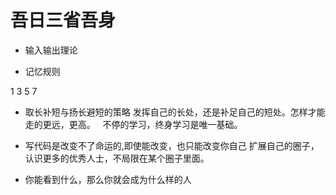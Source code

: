 # 吾日三省吾身

* 输入输出理论

* 记忆规则

1  3     5        7

* 取长补短与扬长避短的策略
发挥自己的长处，还是补足自己的短处。怎样才能走的更远，更高。   
不停的学习，终身学习是唯一基础。

* 写代码是改变不了命运的,即使能改变，也只能改变你自己
扩展自己的圈子，认识更多的优秀人士，不局限在某个圈子里面。

* 你能看到什么，那么你就会成为什么样的人
